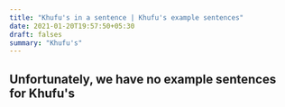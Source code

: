 ```yaml
---
title: "Khufu's in a sentence | Khufu's example sentences"
date: 2021-01-20T19:57:50+05:30
draft: falses
summary: "Khufu's"
---
```

## Unfortunately, we have no example sentences for Khufu's                 
